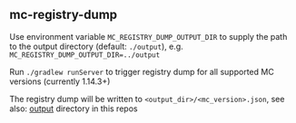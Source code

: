 ## mc-registry-dump

Use environment variable `MC_REGISTRY_DUMP_OUTPUT_DIR` to supply the path to the output directory (default: `./output`),
e.g. `MC_REGISTRY_DUMP_OUTPUT_DIR=../output`

Run `./gradlew runServer` to trigger registry dump for all supported MC versions (currently 1.14.3+)

The registry dump will be written to `<output_dir>/<mc_version>.json`, see also: [output](output) directory in this repos
